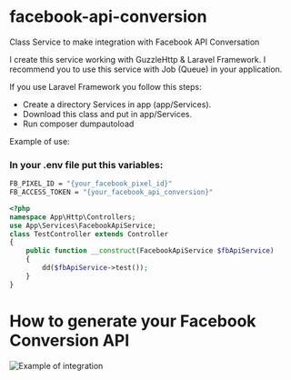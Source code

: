 # facebook-api-conversion
Class Service to make integration with Facebook API Conversation

I create this service working with GuzzleHttp & Laravel Framework. I recommend you to use this service with Job (Queue) in your application.

If you use Laravel Framework you follow this steps:
- Create a directory Services in app (app/Services).
- Download this class and put in app/Services.
- Run composer dumpautoload


Example of use:

### In your .env file put this variables:
```bash
FB_PIXEL_ID = "{your_facebook_pixel_id}"
FB_ACCESS_TOKEN = "{your_facebook_api_conversion}"
```

```php
<?php
namespace App\Http\Controllers;
use App\Services\FacebookApiService;
class TestController extends Controller
{
    public function __construct(FacebookApiService $fbApiService)
    {
        dd($fbApiService->test());
    }
}
```


# How to generate your Facebook Conversion API
![Example of integration](https://habrastorage.org/files/b2a/380/96b/b2a38096b6e648978a464430e1537673.png)
